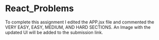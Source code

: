 # React_Problems

To complete this assignment I edited the APP.jsx file and commented the VERY EASY, EASY, MEDIUM, AND HARD SECTIONS. An Image with the updated UI will be added to the submission link. 

